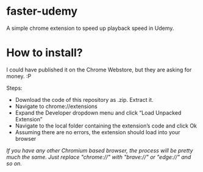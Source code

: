 # faster-udemy
 
A simple chrome extension to speed up playback speed in Udemy.

# How to install?

I could have published it on the Chrome Webstore, but they are asking for money. :P

Steps:
* Download the code of this repository as .zip. Extract it.
* Navigate to chrome://extensions
* Expand the Developer dropdown menu and click “Load Unpacked Extension”
* Navigate to the local folder containing the extension’s code and click Ok
* Assuming there are no errors, the extension should load into your browser

_If you have any other Chromium based browser, the process will be pretty much the same. Just replace "chrome://" with "brave://" or "edge://" and so on._
